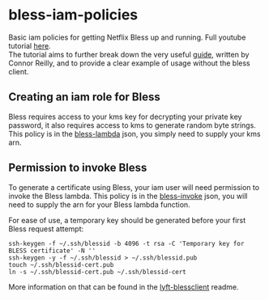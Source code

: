 # bless-iam-policies
Basic iam policies for getting Netflix Bless up and running.
Full youtube tutorial [here](https://youtu.be/j-ks2MBeUWw).<br>
The tutorial aims to further break down the very useful [guide](https://www.tastycidr.net/a-practical-guide-to-deploying-netflixs-bless-certificate-authority/), written by Connor Reilly, and to provide a clear example of usage without the bless client.

## Creating an iam role for Bless
Bless requires access to your kms key for decrypting your private key password, it also requires access to kms to generate random byte strings.
This policy is in the [bless-lambda](bless-lambda-policy.json) json, you simply need to supply your kms arn.

## Permission to invoke Bless
To generate a certificate using Bless, your iam user will need permission to invoke the Bless lambda.
This policy is in the [bless-invoke](bless-invoke-permissions.json) json, you will need to supply the arn for your Bless lambda function.

For ease of use, a temporary key should be generated before your first Bless request attempt:
```
ssh-keygen -f ~/.ssh/blessid -b 4096 -t rsa -C 'Temporary key for BLESS certificate' -N ''
ssh-keygen -y -f ~/.ssh/blessid > ~/.ssh/blessid.pub
touch ~/.ssh/blessid-cert.pub
ln -s ~/.ssh/blessid-cert.pub ~/.ssh/blessid-cert
```
More information on that can be found in the [lyft-blessclient](https://github.com/lyft/python-blessclient) readme.
